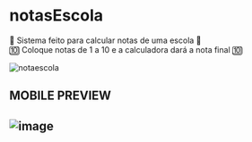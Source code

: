 # notasEscola
<p>🧮 Sistema feito para calcular notas de uma escola 🧮<br>
🔟 Coloque notas de 1 a 10 e a calculadora dará a nota final 🔟</p>

![notaescola](https://user-images.githubusercontent.com/89022160/163871721-3d73f85a-95e7-4db0-bf13-99bd246bcd7e.gif)

<h2>MOBILE PREVIEW<h2>
  
  ![image](https://user-images.githubusercontent.com/89022160/163872884-e7c63d0e-dc7c-454d-887b-98b3fef7fc2e.png)









